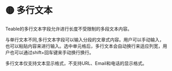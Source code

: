 # 🟡 多行文本

Teable的多行文本字段允许进行长度不受限制的多段文本内容。

与单行文本不同,多行文本字段可以输入分段的文章式内容。用户可以手动输入，也可以粘贴内容来进行输入。选中单元格后，多行文本会自动换行来适应列宽，用户也可以通过shift+回车键来手动换行换行。

多行文本仅支持文本显示格式，不支持URL、Email和电话的显示格式。
